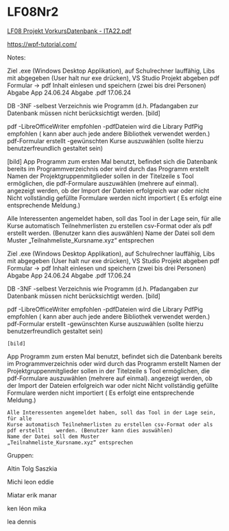 # LF08Nr2
[LF08 Projekt VorkursDatenbank - ITA22.pdf](https://github.com/wikiPiki-ai/LF08Nr2/files/15293072/LF08.Projekt.VorkursDatenbank.-.ITA22.pdf)

https://wpf-tutorial.com/

Notes:


Ziel .exe (Windows Desktop Applikation), auf Schulrechner lauffähig, Libs mit abgegeben (User halt nur exe drücken), VS Studio Projekt abgeben pdf Formular -> pdf Inhalt einlesen und speichern (zwei bis drei Personen) Abgabe App 24.06.24 Abgabe .pdf 17.06.24

DB -3NF -selbest Verzeichnis wie Programm (d.h. Pfadangaben zur Datenbank müssen nicht berücksichtigt werden. [bild]

pdf -LibreOfficeWriter empfohlen -pdfDateien wird die Library PdfPig empfohlen ( kann aber auch jede andere Bibliothek verwendet werden.) pdf-Formular erstellt -gewünschten Kurse auszuwählen (sollte hierzu benutzerfreundlich gestaltet sein)

[bild]
App Programm zum ersten Mal benutzt, befindet sich die Datenbank bereits im Programmverzeichnis oder wird durch das Programm erstellt Namen der Projektgruppenmitglieder sollen in der Titelzeile s Tool ermöglichen, die pdf-Formulare auszuwählen (mehrere auf einmal). angezeigt werden, ob der Import der Dateien erfolgreich war oder nicht Nicht vollständig gefüllte Formulare werden nicht importiert ( Es erfolgt eine entsprechende Meldung.)

Alle Interessenten angemeldet haben, soll das Tool in der Lage sein, für alle
Kurse automatisch Teilnehmerlisten zu erstellen csv-Format oder als pdf erstellt 	werden. (Benutzer kann dies auswählen)
Name der Datei soll dem Muster
„Teilnahmeliste_Kursname.xyz“ entsprechen

Ziel .exe (Windows Desktop Applikation), auf Schulrechner lauffähig, 
Libs mit abgegeben (User halt nur exe drücken), VS Studio Projekt abgeben
pdf Formular -> pdf Inhalt einlesen und speichern (zwei bis drei Personen)
Abgabe App 24.06.24
Abgabe .pdf 17.06.24

DB
	-3NF
	-selbest Verzeichnis wie Programm (d.h. Pfadangaben zur
		Datenbank müssen nicht berücksichtigt werden.
	[bild]
	
pdf
	-LibreOfficeWriter empfohlen
	-pdfDateien wird die Library PdfPig empfohlen
	( kann aber auch jede andere Bibliothek
	verwendet werden.)
	pdf-Formular erstellt
	-gewünschten Kurse auszuwählen (sollte hierzu
	benutzerfreundlich gestaltet sein)

	[bild]
	
App
	Programm zum ersten Mal benutzt,
	befindet sich die Datenbank bereits im Programmverzeichnis oder wird durch das 	Programm erstellt
	Namen der Projektgruppenmitglieder sollen in der Titelzeile 
	s Tool ermöglichen, die pdf-Formulare auszuwählen
(mehrere auf einmal).
	angezeigt werden, ob der Import der Dateien erfolgreich war oder nicht
	Nicht vollständig gefüllte Formulare werden nicht importiert
	( Es erfolgt eine entsprechende Meldung.)
	
	Alle Interessenten angemeldet haben, soll das Tool in der Lage sein, für alle
	Kurse automatisch Teilnehmerlisten zu erstellen csv-Format oder als pdf erstellt 	werden. (Benutzer kann dies auswählen)
	Name der Datei soll dem Muster
	„Teilnahmeliste_Kursname.xyz“ entsprechen


Gruppen:

Altin Tolg Saszkia

Michi leon eddie

Miatar erik manar

ken léon mika

lea dennis
